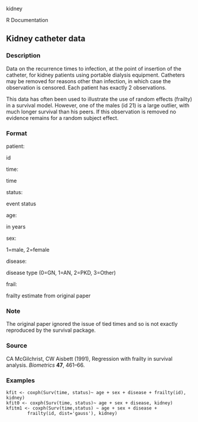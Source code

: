 kidney

R Documentation

## Kidney catheter data

### Description

Data on the recurrence times to infection, at the point of insertion of the
catheter, for kidney patients using portable dialysis equipment. Catheters may
be removed for reasons other than infection, in which case the observation is
censored. Each patient has exactly 2 observations.

This data has often been used to illustrate the use of random effects
(frailty) in a survival model. However, one of the males (id 21) is a large
outlier, with much longer survival than his peers. If this observation is
removed no evidence remains for a random subject effect.

### Format

patient:

id

time:

time

status:

event status

age:

in years

sex:

1=male, 2=female

disease:

disease type (0=GN, 1=AN, 2=PKD, 3=Other)

frail:

frailty estimate from original paper

### Note

The original paper ignored the issue of tied times and so is not exactly
reproduced by the survival package.

### Source

CA McGilchrist, CW Aisbett (1991), Regression with frailty in survival
analysis. _Biometrics_ **47**, 461–66.

### Examples

    
    kfit <- coxph(Surv(time, status)~ age + sex + disease + frailty(id), kidney)
    kfit0 <- coxph(Surv(time, status)~ age + sex + disease, kidney)
    kfitm1 <- coxph(Surv(time,status) ~ age + sex + disease + 
    		frailty(id, dist='gauss'), kidney)
    

